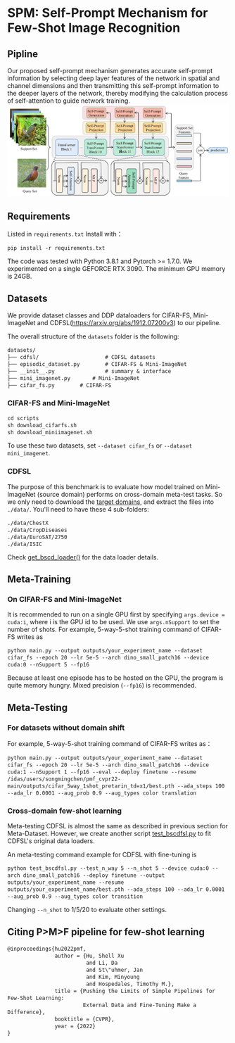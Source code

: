 # SPM: Self-Prompt Mechanism for Few-Shot Image Recognition
## Pipline
Our proposed self-prompt mechanism generates accurate self-prompt information by selecting deep layer features of
the network in spatial and channel dimensions and then transmitting this self-prompt information to the deeper layers of the
network, thereby modifying the calculation process of self-attention to guide network training.
![alt text](2.png)

## Requirements
Listed in `requirements.txt` Install with：
```
pip install -r requirements.txt
```
The code was tested with Python 3.8.1 and Pytorch >= 1.7.0.
We experimented on a single GEFORCE RTX 3090. 
The minimum GPU memory is 24GB. 

## Datasets
We provide dataset classes and DDP dataloaders for CIFAR-FS, Mini-ImageNet and CDFSL(https://arxiv.org/abs/1912.07200v3) to our pipeline.

The overall structure of the `datasets` folder is the following:
```
datasets/
├── cdfsl/                     # CDFSL datasets
├── episodic_dataset.py        # CIFAR-FS & Mini-ImageNet
├── __init__.py                # summary & interface
├── mini_imagenet.py       # Mini-ImageNet
├── cifar_fs.py        # CIFAR-FS
```

### CIFAR-FS and Mini-ImageNet
```
cd scripts
sh download_cifarfs.sh
sh download_miniimagenet.sh
```
To use these two datasets, set `--dataset cifar_fs` or `--dataset mini_imagenet`.

### CDFSL
The purpose of this benchmark is to evaluate how model trained on Mini-ImageNet (source domain) performs on cross-domain meta-test tasks. 
So we only need to download the [target domains](https://github.com/yunhuiguo/CVPR-2021-L2ID-Classification-Challenges#target-domains), and extract the files into `./data/`.
You'll need to have these 4 sub-folders: 
```
./data/ChestX
./data/CropDiseases
./data/EuroSAT/2750
./data/ISIC
```
Check [get_bscd_loader()](datasets/__init__.py#L158) for the data loader details.

## Meta-Training

### On CIFAR-FS and Mini-ImageNet
It is recommended to run on a single GPU first by specifying `args.device = cuda:i`, where i is the GPU id to be used. 
We use `args.nSupport` to set the number of shots. For example, 5-way-5-shot training command of CIFAR-FS writes as
```
python main.py --output outputs/your_experiment_name --dataset cifar_fs --epoch 20 --lr 5e-5 --arch dino_small_patch16 --device cuda:0 --nSupport 5 --fp16
```
Because at least one episode has to be hosted on the GPU, the program is quite memory hungry. Mixed precision (`--fp16`) is recommended.

## Meta-Testing

### For datasets without domain shift
For example, 5-way-5-shot training command of CIFAR-FS writes as：
```
python main.py --output outputs/your_experiment_name --dataset cifar_fs --epoch 20 --lr 5e-5 --arch dino_small_patch16 --device cuda:1 --nSupport 1 --fp16 --eval --deploy finetune --resume /idas/users/songmingchen/pmf_cvpr22-main/outputs/cifar_5way_1shot_pretarin_td=x1/best.pth --ada_steps 100 --ada_lr 0.0001 --aug_prob 0.9 --aug_types color translation
```

### Cross-domain few-shot learning
Meta-testing CDFSL is almost the same as described in previous section for Meta-Dataset. However, we create another script [test_bscdfsl.py](test_bscdfsl.py) to fit CDFSL's original data loaders. 

An meta-testing command example for CDFSL with fine-tuning is
```
python test_bscdfsl.py --test_n_way 5 --n_shot 5 --device cuda:0 --arch dino_small_patch16 --deploy finetune --output outputs/your_experiment_name --resume outputs/your_experiment_name/best.pth --ada_steps 100 --ada_lr 0.0001 --aug_prob 0.9 --aug_types color transition
```
Changing `--n_shot` to 1/5/20 to evaluate other settings.

## Citing P>M>F pipeline for few-shot learning 
```
@inproceedings{hu2022pmf,
               author = {Hu, Shell Xu
                         and Li, Da
                         and St\"uhmer, Jan
                         and Kim, Minyoung
                         and Hospedales, Timothy M.},
               title = {Pushing the Limits of Simple Pipelines for Few-Shot Learning:
                        External Data and Fine-Tuning Make a Difference},
               booktitle = {CVPR},
               year = {2022}
}
```
